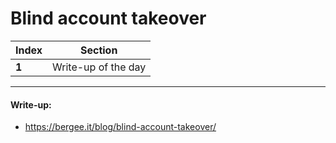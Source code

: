 # Blind account takeover

Index | Section
--- | ---
**1** | Write-up of the day

___


#### Write-up: 

* https://bergee.it/blog/blind-account-takeover/
